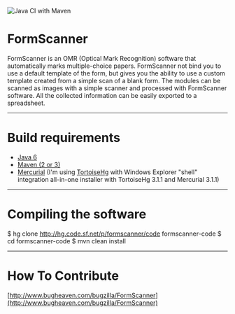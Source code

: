 ![Java CI with Maven](https://github.com/adnan0944/FormScanner/workflows/Java%20CI%20with%20Maven/badge.svg)


FormScanner
===

FormScanner is an OMR (Optical Mark Recognition) software that automatically marks multiple-choice papers. 
FormScanner not bind you to use a default template of the form, but gives you the ability to use a custom template created from a simple scan of a blank form.
The modules can be scanned as images with a simple scanner and processed with FormScanner software.
All the collected information can be easily exported to a spreadsheet.

---

Build requirements
===

* [Java 6](http://www.oracle.com/technetwork/java/javase/downloads/index.html)
* [Maven (2 or 3)](http://maven.apache.org/)
* [Mercurial](http://mercurial.selenic.com/) (I'm using [TortoiseHg](http://tortoisehg.bitbucket.org/) with Windows Explorer "shell" integration all-in-one installer with TortoiseHg 3.1.1 and Mercurial 3.1.1)

---

Compiling the software
===

$ hg clone http://hg.code.sf.net/p/formscanner/code formscanner-code
$ cd formscanner-code
$ mvn clean install

---

How To Contribute
===

[http://www.bugheaven.com/bugzilla/FormScanner](http://www.bugheaven.com/bugzilla/FormScanner)
